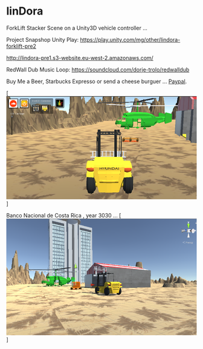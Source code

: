 linDora
=======

ForkLift Stacker Scene on a Unity3D vehicle controller ...

Project Snapshop Unity Play: https://play.unity.com/mg/other/lindora-forklift-pre2

http://lindora-pre1.s3-website.eu-west-2.amazonaws.com/

RedWall Dub Music Loop: https://soundcloud.com/dorje-trolo/redwalldub

Buy Me a Beer, Starbucks Expresso or send a cheese burguer ... [Paypal](https://www.paypal.me/gospelOfLuke/25).


[![que no se resistieran, por que sino los mataban ... ](https://raw.githubusercontent.com/rgarro/linDora/master/lindora.png)]

Banco Nacional de Costa Rica , year 3030 ...
[![que no se resistieran, por que sino los mataban ... ](https://raw.githubusercontent.com/rgarro/linDora/master/lindorab.png)]